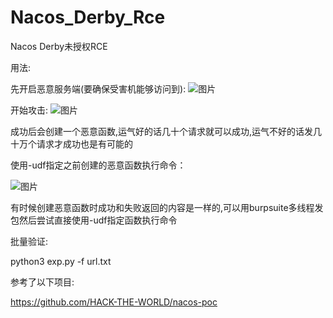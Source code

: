 # Nacos_Derby_Rce
Nacos Derby未授权RCE

用法:

先开启恶意服务端(要确保受害机能够访问到):
![图片](https://github.com/user-attachments/assets/115ea844-cfaf-4ffa-afa1-b52dede1527a)


开始攻击:
![图片](https://github.com/user-attachments/assets/94ba0707-55a4-4932-8461-7c4e348f83d1)

成功后会创建一个恶意函数,运气好的话几十个请求就可以成功,运气不好的话发几十万个请求才成功也是有可能的

使用-udf指定之前创建的恶意函数执行命令：

![图片](https://github.com/user-attachments/assets/0456948c-97fd-4e7a-afd4-6ff806115ba2)


有时候创建恶意函数时成功和失败返回的内容是一样的,可以用burpsuite多线程发包然后尝试直接使用-udf指定函数执行命令

批量验证:

python3 exp.py -f url.txt



参考了以下项目:

https://github.com/HACK-THE-WORLD/nacos-poc
